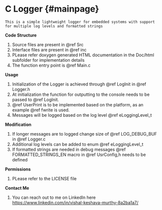 C Logger                      {#mainpage}
============
    This is a simple lightweight logger for embedded systems with support for multiple log levels and formatted strings

**Code Structure**
1. Source files are present in @ref Src
2. Interface files are present in @ref inc
3. PLease refer doxygen generated HTML documentation in the Doc/html subfolder for implementation details
4. The function entry point is @ref Main.c

**Usage**
1. Initialization of the Logger is achieved through @ref LogInit in @ref Logger.h
2. At initialization the function for outputting to the console needs to be passed to @ref LogInit.
3. @ref UserPrint is to be implemented based on the platform, as an example @ref fwrite is used.
4. Messages will be logged based on the log level @ref eLoggingLevel_t

**Modification**
1. If longer messages are to logged change size of @ref LOG_DEBUG_BUF in @ref Logger.c
2. Additional log levels can be added to enum @ref eLoggingLevel_t
4. If formatted strings are needed in debug messages @ref FORMATTED_STRINGS_EN macro in @ref UsrConfig,h needs to be defined

**Permissions**
1. PLease refer to the LICENSE file 

**Contact Me**
1. You can reach out to me on LinkedIn here
https://www.linkedin.com/in/vishal-keshava-murthy-8a2ba1a7/
